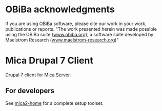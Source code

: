 # OBiBa acknowledgments

If you are using OBiBa software, please cite our work in your work, publications or reports.
"The work presented herein was made possible using the OBiBa suite (www.obiba.org), a  software suite developed by Maelstrom Research (www.maelstrom-research.org)"

# Mica Drupal 7 Client

[Drupal 7](https://drupal.org) client for [Mica Server](https://github.com/obiba/mica2).

## For developers

See [mica2-home](https://github.com/obiba/mica2-home) for a complete setup toolset.

